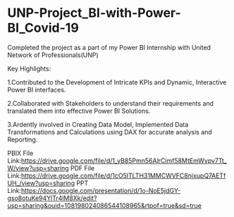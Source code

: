 # UNP-Project_BI-with-Power-BI_Covid-19

Completed the project as a part of my Power BI Internship with United Network of Professionals(UNP)

Key Highlights:

1.Contributed to the Development of Intricate KPIs and Dynamic, Interactive Power BI interfaces.

2.Collaborated with Stakeholders to understand their requirements and translated them into effective Power BI Solutions.

3.Ardently involved in Creating Data Model, Implemented Data Transformations and Calculations using DAX for accurate analysis and Reporting.

PBIX File Link:https://drive.google.com/file/d/1_yB85Pmn56AlrCimf58MtEmWvpv7Tt_W/view?usp=sharing
PDF File Link:https://drive.google.com/file/d/1cO5ITLTH31MMCWVFC8njxupQ7AETfUH_/view?usp=sharing
PPT Link:https://docs.google.com/presentation/d/1o-NoE5jdGY-gso8otuKe94YlTr4lM8Xk/edit?usp=sharing&ouid=108198024086544108965&rtpof=true&sd=true
